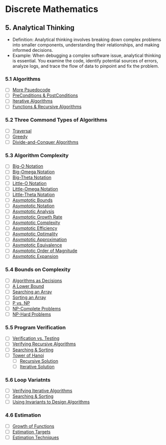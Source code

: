 # Discrete Mathematics

## 5. Analytical Thinking
- Definition: Analytical thinking involves breaking down complex problems into smaller components, understanding their relationships, and making informed decisions.
- Example: When debugging a complex software issue, analytical thinking is essential. You examine the code, identify potential sources of errors, analyze logs, and trace the flow of data to pinpoint and fix the problem.

### 5.1 Algorithms
- [ ] [More Psuedocode]()
- [ ] [PreConditions & PostConditions]()
- [ ] [Iterative Algorithms]()
- [ ] [Functions & Recursive Algorithms]()

### 5.2 Three Commond Types of Algorithms
- [ ] [Traversal]()
- [ ] [Greedy]()
- [ ] [Divide-and-Conquer Algorithms]()

### 5.3 Algorithm Complexity
- [ ] [Big-O Notation]()
- [ ] [Big-Omega Notation]()
- [ ] [Big-Theta Notation]()
- [ ] [Little-O Notation]()
- [ ] [Little-Omega Notation]()
- [ ] [Little-Theta Notation]()
- [ ] [Asymptotic Bounds]()
- [ ] [Asymptotic Notation]()
- [ ] [Asymptotic Analysis]()
- [ ] [Asymptotic Growth Rate]()
- [ ] [Asymptotic Complexity]()
- [ ] [Asymptotic Efficiency]()
- [ ] [Asymptotic Optimality]()
- [ ] [Asymptotic Approximation]()
- [ ] [Asymptotic Equivalence]()
- [ ] [Asymptotic Order of Magnitude]()
- [ ] [Asymptotic Expansion]()

### 5.4 Bounds on Complexity
- [ ] [Algorithms as Decisions]()
- [ ] [A Lower Bound]()
- [ ] [Searching an Array]()
- [ ] [Sorting an Array]()
- [ ] [P vs. NP]()
- [ ] [NP-Complete Problems]()
- [ ] [NP-Hard Problems]()

### 5.5 Program Verification
- [ ] [Verification vs. Testing]()
- [ ] [Verifying Recursive Algorithms]()
- [ ] [Searching & Sorting]()
- [ ] [Tower of Hanoi]()
    - [ ] [Recursive Solution]()
    - [ ] [Iterative Solution]()

### 5.6 Loop Variatnts
- [ ] [Verifying Iterative Algorithms]()
- [ ] [Searching & Sorting]()
- [ ] [Using Invariants to Design Algorithms]()

### 4.6 Estimation
- [ ] [Growth of Functions]()
- [ ] [Estimation Targets]()
- [ ] [Estimation Techniques]()
